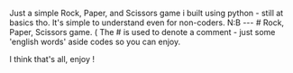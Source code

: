 Just a simple Rock, Paper, and Scissors game i built using python - still at basics tho.
It's simple to understand even for non-coders.
N:B --- # Rock, Paper, Scissors game. ( The # is used to denote a comment - just some 'english words' aside codes so you can enjoy.

I think that's all, enjoy !
